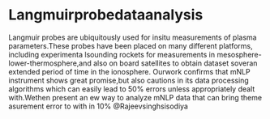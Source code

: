 # Langmuirprobedataanalysis
Langmuir probes are ubiquitously used for insitu measurements of plasma parameters.These probes have been placed on many different platforms, including experimenta lsounding rockets for measurements in mesosphere-lower-thermosphere,and also on board satellites to obtain dataset soveran extended period of time in the ionosphere.
Ourwork confirms that mNLP instrument shows great promise,but also cautions in its data processing algorithms which can easily lead to 50% errors unless appropriately dealt with.Wethen present an ew way to analyze mNLP data that can bring theme asurement error to with in 10%
@Rajeevsinghsisodiya
